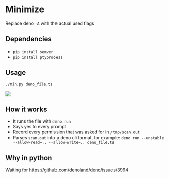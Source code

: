 # Minimize

Replace deno `-A` with the actual used flags

## Dependencies

- `pip install semver`
- `pip install ptyprocess`

## Usage

`./min.py deno_file.ts`

<img src="https://cdn.discordapp.com/attachments/712010403302866974/1007952292361818212/min.gif"/>

## How it works

- It runs the file with `deno run`
- Says yes to every prompt
- Record every permission that was asked for in `/tmp/scan.out`
- Parses `scan.out` into a deno cli format, for example:
  `deno run --unstable --allow-read=.. --allow-write=.. deno_file.ts`

## Why in python

Waiting for https://github.com/denoland/deno/issues/3994
